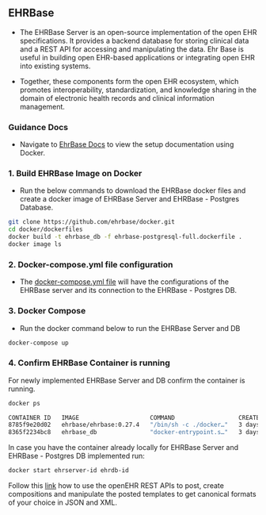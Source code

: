 ## EHRBase

- The EHRBase Server is an open-source implementation of the open EHR specifications. It provides a backend database for storing clinical data and a REST API for accessing and manipulating the data. Ehr Base is useful in building open EHR-based applications or integrating open EHR into existing systems.

- Together, these components form the open EHR ecosystem, which promotes interoperability, standardization, and knowledge sharing in the domain of electronic health records and clinical information management.

### Guidance Docs
- Navigate to [EhrBase Docs](https://ehrbase.readthedocs.io/en/latest/03_development/04_docker_images/index.html) to view the setup documentation using Docker.

### 1. Build EHRBase Image on Docker
- Run the below commands to download the EHRBase docker files and create a docker image of EHRBase Server and EHRBase - Postgres Database.
```bash
git clone https://github.com/ehrbase/docker.git
cd docker/dockerfiles
docker build -t ehrbase_db -f ehrbase-postgresql-full.dockerfile .
docker image ls
```

### 2. Docker-compose.yml file configuration
- The [docker-compose.yml file](./docker/docker-compose.yml) will have the configurations of the EHRBase server and its connection to the EHRBase - Postgres DB.

### 3. Docker Compose
- Run the docker command below to run the EHRBase Server and DB
```bash
docker-compose up
```
### 4. Confirm EHRBase Container is running
For newly implemented EHRBase Server and DB confirm the container is running.
```bash
docker ps

CONTAINER ID   IMAGE                    COMMAND                  CREATED      STATUS          PORTS                    NAMES
8785f9e20d02   ehrbase/ehrbase:0.27.4   "/bin/sh -c ./docker…"   3 days ago   Up 17 minutes   0.0.0.0:8080->8080/tcp   docker-ehrbase-1
8365f2234bc8   ehrbase_db               "docker-entrypoint.s…"   3 days ago   Up 17 minutes   0.0.0.0:5432->5432/tcp   docker-ehrdb-1
```
In case you have the container already locally for EHRBase Server and EHRBase - Postgres DB implemented run:
```bash
docker start ehrserver-id ehrdb-id
```
Follow this [link](https://scribehow.com/page/FHIR__OpenEHR_Implementation__VOFdemXsQvin_U3XZ52D6g) how to use the openEHR REST APIs to post, create compositions and manipulate the posted templates to get canonical formats of your choice in JSON and XML.